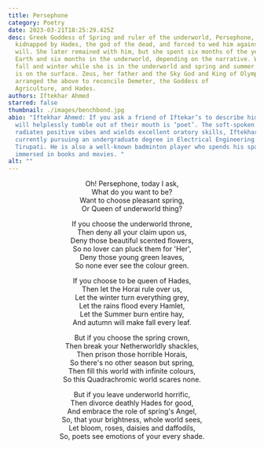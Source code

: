 ```yaml
---
title: Persephone
category: Poetry
date: 2023-03-21T18:25:29.425Z
desc: Greek Goddess of Spring and ruler of the underworld, Persephone, was
  kidnapped by Hades, the god of the dead, and forced to wed him against her
  will. She later remained with him, but she spent six months of the year on
  Earth and six months in the underworld, depending on the narrative. We share
  fall and winter while she is in the underworld and spring and summer when she
  is on the surface. Zeus, her father and the Sky God and King of Olympus,
  arranged the above to reconcile Demeter, the Goddess of
  Agriculture, and Hades.
authors: Iftekhar Ahmed
starred: false
thumbnail: ./images/benchbond.jpg
abio: "Iftekhar Ahmed: If you ask a friend of Iftekar’s to describe him, the first word that
  will helplessly tumble out of their mouth is ‘poet’. The soft-spoken poet, who
  radiates positive vibes and wields excellent oratory skills, Iftekhar, is
  currently pursuing an undergraduate degree in Electrical Engineering at IIT
  Tirupati. He is also a well-known badminton player who spends his spare time
  immersed in books and movies. "
alt: ""
---
```

<p style="text-align: center;align:center;">Oh! Persephone, today I ask, <br>
What do you want to be? <br>
Want to choose pleasant spring, <br>
Or Queen of underworld thing? </p>

<p style="text-align: center;align:center;">If you choose the underworld throne,<br>
Then deny all your claim upon us,<br>
Deny those beautiful scented flowers,<br>
So no lover can pluck them for 'Her',<br>
Deny those young green leaves,<br>
So none ever see the colour green. </p>

<p style="text-align: center;align:center;">
If you choose to be queen of Hades,<br>
Then let the Horai rule over us, <br>
Let the winter turn everything grey,<br>
Let the rains flood every Hamlet,<br>
Let the Summer burn entire hay,<br>
And autumn will make fall every leaf. </p>

<p style="text-align: center;align:center;">
But if you choose the spring crown, <br>
Then break your Netherworldly shackles, <br>
Then prison those horrible Horais, <br>
So there's no other season but spring,<br>
Then fill this world with infinite colours,<br>
So this Quadrachromic world scares none. </p>

<p style="text-align: center;align:center;">
But if you leave underworld horrific,<br>
Then divorce deathly Hades for good,<br>
And embrace the role of spring's Angel,<br>
So, that your brightness, whole world sees, <br>
Let bloom, roses, daisies and daffodils, <br>
So, poets see emotions of your every shade. </p>